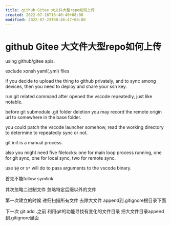 ```yaml
---
title: github Gitee 大文件大型repo如何上传
created: 2022-07-16T18:40:40+08:00
modified: 2022-07-23T00:46:47+08:00
---
```


# github Gitee 大文件大型repo如何上传

using github/gitee apis.

exclude xonsh yaml(.yml) files

if you decide to upload the thing to github privately, and to sync among devices, then you need to deploy and share your ssh key.

run git related command after opened the vscode repeatedly, just like notable.

before git submodule .git folder deletion you may record the remote origin url to somewhere in the base folder.

you could patch the vscode launcher somehow, read the working directory to determine to repeatedly sync or not.

git init is a manual process.

also you might need five filelocks: one for main loop process running,  one for git sync, one for local sync, two for remote sync.

use `$@` or `$*` will do to pass arguments to the vscode binary.

首先不能follow symlink

其次忽略二进制文件 忽略特定后缀以外的文件

第一次建立的时候 递归扫描所有文件 去除大文件 append到.gitignore根目录下面

下一次 git add .之前 利用git的功能寻找有变化的文件目录 把大文件目录append到.gitignore里面
